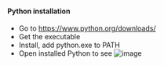 #### Python installation

- Go to https://www.python.org/downloads/
- Get the executable
- Install, add python.exe to PATH
- Open installed Python to see
![image](https://github.com/user-attachments/assets/f662d2e5-b27d-4cff-ba9d-adadf9bb5db8)
